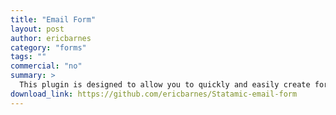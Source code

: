 ```yaml
---
title: "Email Form"
layout: post
author: ericbarnes
category: "forms"
tags: ""
commercial: "no"
summary: >
  This plugin is designed to allow you to quickly and easily create forms that will be used to email reciepents. This is a very simple plugin and if you need more power checkout the official [Raven](http://statamic.com/add-ons/raven) plugin.
download_link: https://github.com/ericbarnes/Statamic-email-form
---
```

